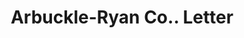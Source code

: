---
doi: 10.7916/D85440PF
date_other: '1890'
date_other_textual: 1890-1899
form: correspondence
genre:
- Letters (correspondence)
name:
- Arbuckle-Ryan Co.
object_in_context_url: https://biggert.cul.columbia.edu/items/view/ave_biggert_01324
subject_hierarchical_geographic:
- Toledo, Ohio, United States
subject_name:
- Arbuckle-Ryan Co.
title: Arbuckle-Ryan Co.. Letter
sort_title: Arbuckle-Ryan Co.. Letter
call_number: ave_biggert_01324
coordinates:
- 41.66555555555556,-83.57527777777777
pid: ave_biggert_01324
identifiers: ave_biggert_01324
canvas_id: ldpd:396586
permalink: "/items/ave_biggert_01324/"
layout: iiif-image-page
---